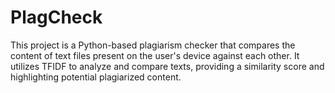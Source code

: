 # PlagCheck
This project is a Python-based plagiarism checker that compares the content of text files present on the user's device against each other. It utilizes TFIDF to analyze and compare texts, providing a similarity score and highlighting potential plagiarized content.
